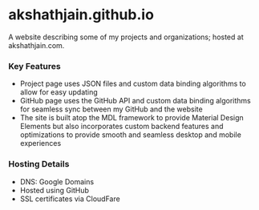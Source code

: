 # akshathjain.github.io
A website describing some of my projects and organizations; hosted at akshathjain.com.

### Key Features
- Project page uses JSON files and custom data binding algorithms to allow for easy updating
- GitHub page uses the GitHub API and custom data binding algorithms for seamless sync between my GitHub and the website
- The site is built atop the MDL framework to provide Material Design Elements but also incorporates custom backend features and optimizations to provide smooth and seamless desktop and mobile experiences

### Hosting Details
- DNS: Google Domains
- Hosted using GitHub
- SSL certificates via CloudFare
